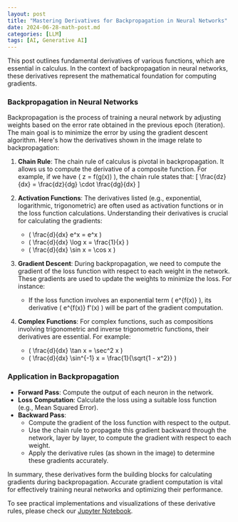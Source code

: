```yaml
---
layout: post
title: "Mastering Derivatives for Backpropagation in Neural Networks"
date: 2024-06-28-math-post.md
categories: [LLM]
tags: [AI, Generative AI]
---
```




This post outlines fundamental derivatives of various functions, which are essential in calculus. In the context of backpropagation in neural networks, these derivatives represent the mathematical foundation for computing gradients.

### Backpropagation in Neural Networks

Backpropagation is the process of training a neural network by adjusting weights based on the error rate obtained in the previous epoch (iteration). The main goal is to minimize the error by using the gradient descent algorithm. Here's how the derivatives shown in the image relate to backpropagation:

1. **Chain Rule**: The chain rule of calculus is pivotal in backpropagation. It allows us to compute the derivative of a composite function. For example, if we have \( z = f(g(x)) \), the chain rule states that:
   \[
   \frac{dz}{dx} = \frac{dz}{dg} \cdot \frac{dg}{dx}
   \]

2. **Activation Functions**: The derivatives listed (e.g., exponential, logarithmic, trigonometric) are often used as activation functions or in the loss function calculations. Understanding their derivatives is crucial for calculating the gradients:
   - \( \frac{d}{dx} e^x = e^x \)
   - \( \frac{d}{dx} \log x = \frac{1}{x} \)
   - \( \frac{d}{dx} \sin x = \cos x \)

3. **Gradient Descent**: During backpropagation, we need to compute the gradient of the loss function with respect to each weight in the network. These gradients are used to update the weights to minimize the loss. For instance:
   - If the loss function involves an exponential term \( e^{f(x)} \), its derivative \( e^{f(x)} f'(x) \) will be part of the gradient computation.

4. **Complex Functions**: For complex functions, such as compositions involving trigonometric and inverse trigonometric functions, their derivatives are essential. For example:
   - \( \frac{d}{dx} \tan x = \sec^2 x \)
   - \( \frac{d}{dx} \sin^{-1} x = \frac{1}{\sqrt{1 - x^2}} \)

### Application in Backpropagation

- **Forward Pass**: Compute the output of each neuron in the network.
- **Loss Computation**: Calculate the loss using a suitable loss function (e.g., Mean Squared Error).
- **Backward Pass**:
  - Compute the gradient of the loss function with respect to the output.
  - Use the chain rule to propagate this gradient backward through the network, layer by layer, to compute the gradient with respect to each weight.
  - Apply the derivative rules (as shown in the image) to determine these gradients accurately.

In summary, these derivatives form the building blocks for calculating gradients during backpropagation. Accurate gradient computation is vital for effectively training neural networks and optimizing their performance.

To see practical implementations and visualizations of these derivative rules, please check our [Jupyter Notebook](https://github.com/MHHamdan/your-notebook-link).
